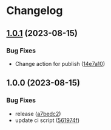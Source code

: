 # Changelog

## [1.0.1](https://github.com/zerocity/zerohaven/compare/v1.0.0...v1.0.1) (2023-08-15)


### Bug Fixes

* Change action for publish ([14e7a10](https://github.com/zerocity/zerohaven/commit/14e7a10a0a896edeb82d5e7dfabf8cce87bc8a99))

## 1.0.0 (2023-08-15)


### Bug Fixes

* release ([a7bedc2](https://github.com/zerocity/zerohaven/commit/a7bedc24947a89cc3f0c3d8d35d3b4d96658a8ae))
* update ci script ([561974f](https://github.com/zerocity/zerohaven/commit/561974f70b373f52d773b1c0dd67810d56391b38))
